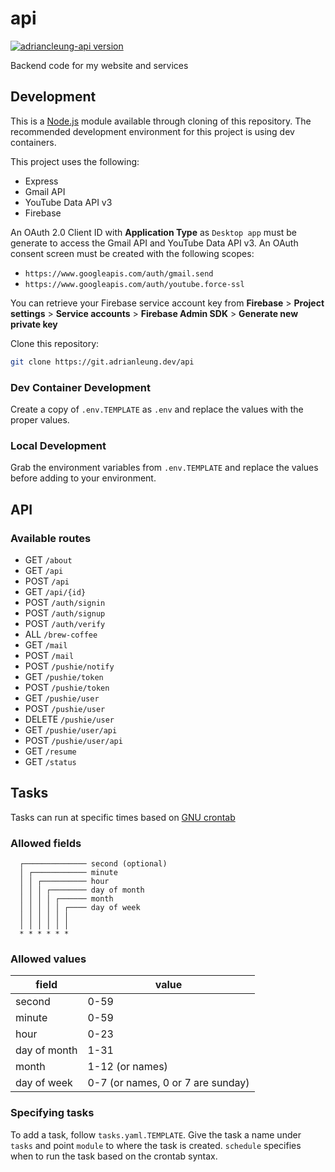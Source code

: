 # api
[![adriancleung-api version][version-image]][version-url]

Backend code for my website and services

## Development
This is a [Node.js][node-url] module available through cloning of this repository. The recommended
development environment for this project is using dev containers.

This project uses the following:
- Express
- Gmail API
- YouTube Data API v3
- Firebase

An OAuth 2.0 Client ID with **Application Type** as `Desktop app` must be generate to access the Gmail API and YouTube Data API v3. An OAuth consent screen must be created with the following scopes:
 - `https://www.googleapis.com/auth/gmail.send`
 - `https://www.googleapis.com/auth/youtube.force-ssl`
 
You can retrieve your Firebase service account key from **Firebase** > **Project settings** > **Service accounts** > **Firebase Admin SDK** > **Generate new private key**

Clone this repository:

```sh
git clone https://git.adrianleung.dev/api
```

### Dev Container Development
Create a copy of `.env.TEMPLATE` as `.env` and replace the values with the proper values.
### Local Development
Grab the environment variables from `.env.TEMPLATE` and replace the values before adding to your environment.

## API
### Available routes
- GET `/about`
- GET `/api`
- POST `/api`
- GET `/api/{id}`
- POST `/auth/signin`
- POST `/auth/signup`
- POST `/auth/verify`
- ALL `/brew-coffee`
- GET `/mail`
- POST `/mail`
- POST `/pushie/notify`
- GET `/pushie/token`
- POST `/pushie/token`
- GET `/pushie/user`
- POST `/pushie/user`
- DELETE `/pushie/user`
- GET `/pushie/user/api`
- POST `/pushie/user/api`
- GET `/resume`
- GET `/status`

## Tasks
Tasks can run at specific times based on [GNU crontab][crontab-url]

### Allowed fields

```
  ┌────────────── second (optional)
  │ ┌──────────── minute
  │ │ ┌────────── hour
  │ │ │ ┌──────── day of month
  │ │ │ │ ┌────── month
  │ │ │ │ │ ┌──── day of week
  │ │ │ │ │ │
  │ │ │ │ │ │
  * * * * * *
```

### Allowed values

|     field    |        value        |
|--------------|---------------------|
|    second    |         0-59        |
|    minute    |         0-59        |
|     hour     |         0-23        |
| day of month |         1-31        |
|     month    |     1-12 (or names) |
|  day of week |     0-7 (or names, 0 or 7 are sunday)  |

### Specifying tasks
To add a task, follow `tasks.yaml.TEMPLATE`. Give the task a name under `tasks` and point `module` to where the task is created. `schedule` specifies when to run the task based on the crontab syntax.

[version-image]: https://img.shields.io/github/package-json/v/adriancleung/api/master?label=adriancleung-api
[version-url]: https://api.adrianleung.dev
[node-url]: https://nodejs.org/en/
[crontab-url]: ttps://www.gnu.org/software/mcron/manual/html_node/Crontab-file.html
